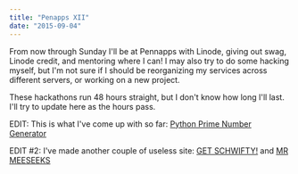```yaml
---
title: "Penapps XII"
date: "2015-09-04"
---
```


From now through Sunday I'll be at Pennapps with Linode, giving out swag, Linode credit, and mentoring where I can! I may also try to do some hacking myself, but I'm not sure if I should be reorganizing my services across different servers, or working on a new project.

These hackathons run 48 hours straight, but I don't know how long I'll last. I'll try to update here as the hours pass.

EDIT: This is what I've come up with so far: [Python Prime Number Generator](https://github.com/alexfornuto/alex-learns-python/blob/master/prime-numbers/init.py)

EDIT #2: I've made another couple of useless site: [GET SCHWIFTY!](http://schwifty.co) and [MR MEESEEKS](http://meeseeks.co)
